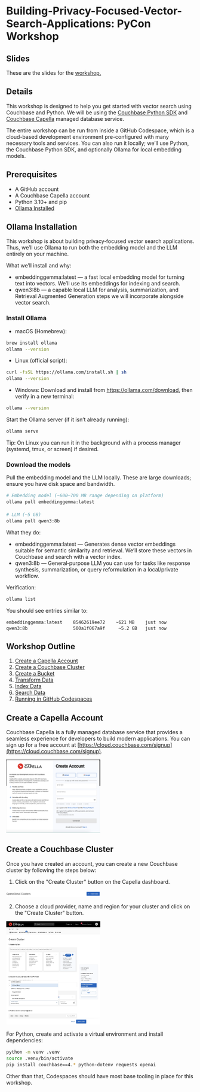 # Building-Privacy-Focused-Vector-Search-Applications: PyCon Workshop

## Slides

These are the slides for the [workshop.](https://docs.google.com/presentation/d/1PEi7HVXJs3in-CAzTXaUmgXTiFPZjU7B/edit?usp=sharing&ouid=117579161492281663932&rtpof=true&sd=true)

## Details 
This workshop is designed to help you get started with vector search using Couchbase and Python. We will be using the [Couchbase Python SDK](https://docs.couchbase.com/python-sdk/current/hello-world/start-using-sdk.html) and [Couchbase Capella](https://www.couchbase.com/products/cloud) managed database service.

The entire workshop can be run from inside a GitHub Codespace, which is a cloud-based development environment pre-configured with many necessary tools and services. You can also run it locally; we’ll use Python, the Couchbase Python SDK, and optionally Ollama for local embedding models.

## Prerequisites

- A GitHub account
- A Couchbase Capella account
- Python 3.10+ and pip
- [Ollama Installed](https://ollama.com/download)

## Ollama Installation

This workshop is about building privacy‑focused vector search applications. Thus, we’ll use Ollama to run both the embedding model and the LLM entirely on your machine.

What we’ll install and why:

- embeddinggemma:latest — a fast local embedding model for turning text into vectors. We’ll use its embeddings for indexing and search.
- qwen3:8b — a capable local LLM for analysis, summarization, and Retrieval Augmented Generation steps we will incorporate alongside vector search.

### Install Ollama

- macOS (Homebrew):

```bash
brew install ollama
ollama --version
```

- Linux (official script):

```bash
curl -fsSL https://ollama.com/install.sh | sh
ollama --version
```

- Windows: Download and install from https://ollama.com/download, then verify in a new terminal:

```bash
ollama --version
```

Start the Ollama server (if it isn’t already running):

```bash
ollama serve
```

Tip: On Linux you can run it in the background with a process manager (systemd, tmux, or screen) if desired.

### Download the models

Pull the embedding model and the LLM locally. These are large downloads; ensure you have disk space and bandwidth.

```bash
# Embedding model (~600–700 MB range depending on platform)
ollama pull embeddinggemma:latest

# LLM (~5 GB)
ollama pull qwen3:8b
```

What they do:

- embeddinggemma:latest — Generates dense vector embeddings suitable for semantic similarity and retrieval. We’ll store these vectors in Couchbase and search with a vector index.
- qwen3:8b — General‑purpose LLM you can use for tasks like response synthesis, summarization, or query reformulation in a local/private workflow.

Verification:

```bash
ollama list
```

You should see entries similar to:

```
embeddinggemma:latest    85462619ee72    ~621 MB    just now
qwen3:8b                 500a1f067a9f     ~5.2 GB   just now
```

## Workshop Outline

1. [Create a Capella Account](#create-a-capella-account)
2. [Create a Couchbase Cluster](#create-a-couchbase-cluster)
3. [Create a Bucket](#create-a-bucket)
4. [Transform Data](#transform-data)
5. [Index Data](#index-data)
6. [Search Data](#search-data)
7. [Running in GitHub Codespaces](#running-in-github-codespaces)

## Create a Capella Account

Couchbase Capella is a fully managed database service that provides a seamless experience for developers to build modern applications. You can sign up for a free account at [https://cloud.couchbase.com/signup](https://cloud.couchbase.com/signup).

<img src="workshop_images/capella_create_account_page.png" alt="Create an Account Page Screenshot" width="50%">

## Create a Couchbase Cluster

Once you have created an account, you can create a new Couchbase cluster by following the steps below:

1. Click on the "Create Cluster" button on the Capella dashboard.

<img src="workshop_images/create_cluster_button.png" alt="Create Cluster Button Screenshot" width="50%">

2. Choose a cloud provider, name and region for your cluster and click on the "Create Cluster" button.

<img src="workshop_images/create_cluster_options.png" alt="Create Cluster Options Screenshot" width="50%">


For Python, create and activate a virtual environment and install dependencies:

```bash
python -m venv .venv
source .venv/bin/activate
pip install couchbase==4.* python-dotenv requests openai
```

Other than that, Codespaces should have most base tooling in place for this workshop.
